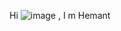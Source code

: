 Hi ![image](https://user-images.githubusercontent.com/38708271/126110907-084c0e46-6250-4478-ab43-8f5b48fa67c9.png) , I m Hemant 
